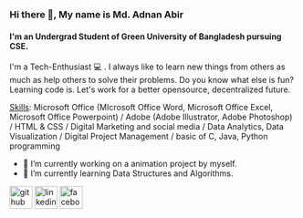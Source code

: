 ### Hi there 👋, My name is Md. Adnan Abir
#### I'm an Undergrad Student of Green University of Bangladesh pursuing CSE.

I'm a Tech-Enthusiast 💻 . I always like to learn new things from others as much as help others to solve their problems. Do you know what else is fun? Learning code is. Let's work for a better opensource, decentralized future.

<ins>Skills</ins>: Microsoft Office (MIcrosoft Office Word, Microsoft Office Excel, Microsoft Office Powerpoint) / Adobe (Adobe Illustrator, Adobe Photoshop) / HTML & CSS / Digital Marketing and social media / Data Analytics, Data Visualization / Digital Project Management / basic of C, Java, Python programming 

- 🔭 I’m currently working on a animation project by myself. 
- 🌱 I’m currently learning  Data Structures and Algorithms. 


[<img src='https://cdn.jsdelivr.net/npm/simple-icons@3.0.1/icons/github.svg' alt='github' height='40'>](https://github.com/https://github.com/Md-Adnan-Abir)  [<img src='https://cdn.jsdelivr.net/npm/simple-icons@3.0.1/icons/linkedin.svg' alt='linkedin' height='40'>](https://www.linkedin.com/in/https://www.linkedin.com/in/md-adnan-abir-364a771b5//)  [<img src='https://cdn.jsdelivr.net/npm/simple-icons@3.0.1/icons/facebook.svg' alt='facebook' height='40'>](https://www.facebook.com/https://www.facebook.com/adnan.auric/)  



<!---
Md-Adnan-Abir/Md-Adnan-Abir is a ✨ special ✨ repository because its `README.md` (this file) appears on your GitHub profile.
You can click the Preview link to take a look at your changes.
--->
